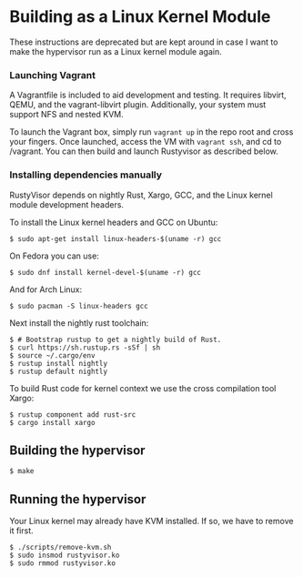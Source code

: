 # Building as a Linux Kernel Module

These instructions are deprecated but are kept around in case I want to make
the hypervisor run as a Linux kernel module again.

### Launching Vagrant

A Vagrantfile is included to aid development and testing. It requires libvirt,
QEMU, and the vagrant-libvirt plugin. Additionally, your system must support NFS
and nested KVM.

To launch the Vagrant box, simply run `vagrant up` in the repo root and cross
your fingers. Once launched, access the VM with `vagrant ssh`, and cd to
/vagrant. You can then build and launch Rustyvisor as described below.

### Installing dependencies manually

RustyVisor depends on nightly Rust, Xargo, GCC, and the Linux kernel module
development headers.

To install the Linux kernel headers and GCC on Ubuntu:
```
$ sudo apt-get install linux-headers-$(uname -r) gcc
```

On Fedora you can use:
```
$ sudo dnf install kernel-devel-$(uname -r) gcc
```

And for Arch Linux:
```
$ sudo pacman -S linux-headers gcc
```

Next install the nightly rust toolchain:
```
$ # Bootstrap rustup to get a nightly build of Rust.
$ curl https://sh.rustup.rs -sSf | sh
$ source ~/.cargo/env
$ rustup install nightly
$ rustup default nightly
```

To build Rust code for kernel context we use the cross compilation tool Xargo:
```
$ rustup component add rust-src
$ cargo install xargo
```

## Building the hypervisor

```
$ make
```

## Running the hypervisor
Your Linux kernel may already have KVM installed. If so, we have to remove it
first.

```
$ ./scripts/remove-kvm.sh
$ sudo insmod rustyvisor.ko
$ sudo rmmod rustyvisor.ko
```

